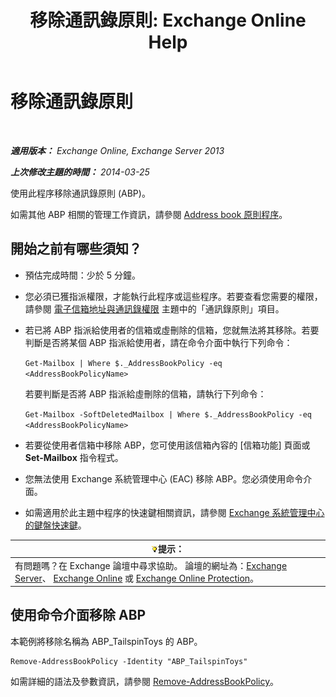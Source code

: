 ﻿---
title: '移除通訊錄原則: Exchange Online Help'
TOCTitle: 移除通訊錄原則
ms:assetid: c20c6f82-2f75-4116-9be1-c5af10113f71
ms:mtpsurl: https://technet.microsoft.com/zh-tw/library/Hh529946(v=EXCHG.150)
ms:contentKeyID: 50474127
ms.date: 05/23/2018
mtps_version: v=EXCHG.150
ms.translationtype: MT
---

# 移除通訊錄原則

 

_**適用版本：** Exchange Online, Exchange Server 2013_

_**上次修改主題的時間：** 2014-03-25_

使用此程序移除通訊錄原則 (ABP)。

如需其他 ABP 相關的管理工作資訊，請參閱 [Address book 原則程序](address-book-policy-procedures-exchange-2013-help.md)。

## 開始之前有哪些須知？

  - 預估完成時間：少於 5 分鐘。

  - 您必須已獲指派權限，才能執行此程序或這些程序。若要查看您需要的權限，請參閱 [電子信箱地址與通訊錄權限](email-address-and-address-book-permissions-exchange-2013-help.md) 主題中的「通訊錄原則」項目。

  - 若已將 ABP 指派給使用者的信箱或虛刪除的信箱，您就無法將其移除。若要判斷是否將某個 ABP 指派給使用者，請在命令介面中執行下列命令：
    
    `Get-Mailbox | Where $._AddressBookPolicy -eq <AddressBookPolicyName>`
    
    若要判斷是否將 ABP 指派給虛刪除的信箱，請執行下列命令：
    
    `Get-Mailbox -SoftDeletedMailbox | Where $._AddressBookPolicy -eq <AddressBookPolicyName>`

  - 若要從使用者信箱中移除 ABP，您可使用該信箱內容的 \[信箱功能\] 頁面或 **Set-Mailbox** 指令程式。

  - 您無法使用 Exchange 系統管理中心 (EAC) 移除 ABP。您必須使用命令介面。

  - 如需適用於此主題中程序的快速鍵相關資訊，請參閱 [Exchange 系統管理中心的鍵盤快速鍵](keyboard-shortcuts-in-the-exchange-admin-center-exchange-online-protection-help.md)。

<table>
<thead>
<tr class="header">
<th><img src="images/Bb124558.tip(EXCHG.150).gif" title="提示" alt="提示" />提示：</th>
</tr>
</thead>
<tbody>
<tr class="odd">
<td>有問題嗎？在 Exchange 論壇中尋求協助。 論壇的網址為：<a href="https://go.microsoft.com/fwlink/p/?linkid=60612">Exchange Server</a>、 <a href="https://go.microsoft.com/fwlink/p/?linkid=267542">Exchange Online</a> 或 <a href="https://go.microsoft.com/fwlink/p/?linkid=285351">Exchange Online Protection</a>。</td>
</tr>
</tbody>
</table>


## 使用命令介面移除 ABP

本範例將移除名稱為 ABP\_TailspinToys 的 ABP。

    Remove-AddressBookPolicy -Identity "ABP_TailspinToys"

如需詳細的語法及參數資訊，請參閱 [Remove-AddressBookPolicy](https://technet.microsoft.com/zh-tw/library/hh529929\(v=exchg.150\))。

